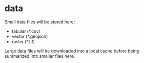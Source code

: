 # data

Small data files will be stored here:

- tabular (*.csv)
- vector (*.geojson)
- raster (*.tif)

Large data files will be downloaded into a local cache before being summarized into smaller files here.
